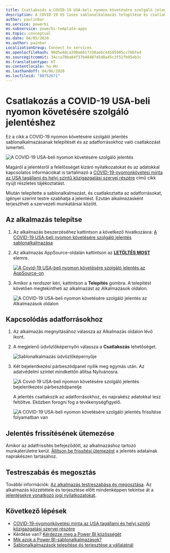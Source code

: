 ```yaml
---
title: Csatlakozás a COVID-19 USA-beli nyomon követésére szolgáló jelentéshez
description: A COVID-19 US Cases sablonalkalmazás telepítése és csatlakozás az adatokhoz.
author: paulinbar
ms.service: powerbi
ms.subservice: powerbi-template-apps
ms.topic: conceptual
ms.date: 04/05/2020
ms.author: painbar
LocalizationGroup: Connect to services
ms.openlocfilehash: 90d5e48ca200a6817338ae6c44595905cc76bfed
ms.sourcegitcommit: 34cca70ba84f37b48407d5d8a45c3f51fb95eb3c
ms.translationtype: HT
ms.contentlocale: hu-HU
ms.lasthandoff: 04/06/2020
ms.locfileid: "80752671"
---
```

# <a name="connect-to-the-covid-19-us-tracking-report"></a>Csatlakozás a COVID-19 USA-beli nyomon követésére szolgáló jelentéshez
Ez a cikk a COVID-19 nyomon követésére szolgáló jelentés sablonalkalmazásának telepítését és az adatforrásokhoz való csatlakozást ismerteti.

![A COVID-19 USA-beli nyomon követésére szolgáló jelentés](media/service-connect-to-covid-19-tracking/service-covid-19-us-tracking-report-title-screen.png)

Magáról a jelentésről a felelősséget kizáró nyilatkozatokat és az adatokkal kapcsolatos információkat is tartalmazó a [COVID-19-nyomonkövetési minta az USA tagállami és helyi szintű közigazgatási szervei részére](../create-reports/sample-covid-19-us.md) című cikk nyújt részletes tájékoztatást.

Miután telepítette a sablonalkalmazást, és csatlakoztatta az adatforrásokat, igényei szerint testre szabhatja a jelentést. Ezután alkalmazásként terjesztheti a szervezeti munkatársai között.

## <a name="install-the-app"></a>Az alkalmazás telepítse

1. Az alkalmazás beszerzéséhez kattintson a következő hivatkozásra: [A COVID-19 USA-beli nyomon követésére szolgáló jelentés sablonalkalmazása](https://appsource.microsoft.com/en-us/product/power-bi/pbi-contentpacks.covid19ms)

1. Az alkalmazás AppSource-oldalán kattintson az [**LETÖLTÉS MOST**](https://appsource.microsoft.com/en-us/product/power-bi/pbi-contentpacks.covid19ms) elemre.

    [![A Covid-19 USA-beli nyomon követésére szolgáló jelentés az AppSource-on](media/service-connect-to-covid-19-tracking/service-covid-19-us-tracking-report-appsource-icon.png)](https://appsource.microsoft.com/en-us/product/power-bi/pbi-contentpacks.covid19ms)

1. Amikor a rendszer kéri, kattintson a **Telepítés** gombra. A telepítést követően megtekintheti az alkalmazást az Alkalmazások oldalon.

   ![A COVID-19 USA-beli nyomon követésére szolgáló jelentés az Alkalmazások oldalon](media/service-connect-to-covid-19-tracking/service-covid-19-us-tracking-report-apps-page-icon.png)

## <a name="connect-to-data-sources"></a>Kapcsolódás adatforrásokhoz

1. Az alkalmazás megnyitásához válassza az Alkalmazás oldalon lévő ikont.

1. A megjelenő üdvözlőképernyőn válassza a **Csatlakozás** lehetőséget.

   ![Sablonalkalmazás üdvözlőképernyője](media/service-connect-to-covid-19-tracking/service-covid-19-us-tracking-report-splash-screen.png)

1. Két bejelentkezési párbeszédpanel nyílik meg egymás után. Az adatvédelmi szintet mindkettőn állítsa Nyilvánosra.

   ![A Covid-19 USA-beli nyomon követésére szolgáló jelentés bejelentkezési párbeszédpanelje](media/service-connect-to-covid-19-tracking/service-covid-19-us-tracking-report-signin-dialog.png)

   A jelentés csatlakozik az adatforrásokhoz, és naprakész adatokkal lesz feltöltve. Eközben forogni fog a tevékenységfigyelő.

   ![A COVID-19 USA-beli nyomon követésére szolgáló jelentés frissítése folyamatban van](media/service-connect-to-covid-19-tracking/service-covid-19-us-tracking-report-refresh-monitor.png)

## <a name="schedule-report-refresh"></a>Jelentés frissítésének ütemezése

Amikor az adatfrissítés befejeződött, az alkalmazáshoz tartozó munkaterületre kerül. [Állítson be frissítési ütemezést](../refresh-scheduled-refresh.md) a jelentés adatainak naprakészen tartásához.

## <a name="customize-and-share"></a>Testreszabás és megosztás

További információk: [Az alkalmazás testreszabása és megosztása](../service-template-apps-install-distribute.md#customize-and-share-the-app). Az alkalmazás közzététele és terjesztése előtt mindenképpen tekintse át a [jelentésekre vonatkozó jogi nyilatkozatokat](../create-reports/sample-covid-19-us.md#disclaimers).

## <a name="next-steps"></a>Következő lépések
* [COVID-19-nyomonkövetési minta az USA tagállami és helyi szintű közigazgatási szervei részére](../create-reports/sample-covid-19-us.md)
* Kérdése van? [Kérdezze meg a Power BI közösségét](https://community.powerbi.com/)
* [Mik azok a Power BI-sablonalkalmazások?](../service-template-apps-overview.md)
* [Sablonalkalmazások telepítése és terjesztése a vállalatnál](../service-template-apps-install-distribute.md)

